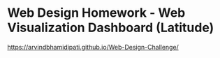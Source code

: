 # Web Design Homework - Web Visualization Dashboard (Latitude)

https://arvindbhamidipati.github.io/Web-Design-Challenge/
